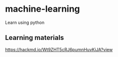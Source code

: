 # machine-learning
Learn using python

## Learning materials
https://hackmd.io/Wt9ZHT5cRJ6pumnHuvKiJA?view
